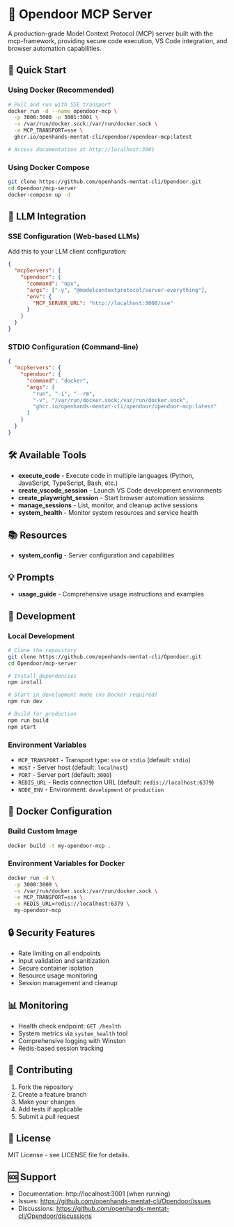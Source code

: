 # 🚪 Opendoor MCP Server

A production-grade Model Context Protocol (MCP) server built with the mcp-framework, providing secure code execution, VS Code integration, and browser automation capabilities.

## 🚀 Quick Start

### Using Docker (Recommended)

```bash
# Pull and run with SSE transport
docker run -d --name opendoor-mcp \
  -p 3000:3000 -p 3001:3001 \
  -v /var/run/docker.sock:/var/run/docker.sock \
  -e MCP_TRANSPORT=sse \
  ghcr.io/openhands-mentat-cli/opendoor/opendoor-mcp:latest

# Access documentation at http://localhost:3001
```

### Using Docker Compose

```bash
git clone https://github.com/openhands-mentat-cli/Opendoor.git
cd Opendoor/mcp-server
docker-compose up -d
```

## 🔗 LLM Integration

### SSE Configuration (Web-based LLMs)

Add this to your LLM client configuration:

```json
{
  "mcpServers": {
    "opendoor": {
      "command": "npx",
      "args": ["-y", "@modelcontextprotocol/server-everything"],
      "env": {
        "MCP_SERVER_URL": "http://localhost:3000/sse"
      }
    }
  }
}
```

### STDIO Configuration (Command-line)

```json
{
  "mcpServers": {
    "opendoor": {
      "command": "docker",
      "args": [
        "run", "-i", "--rm",
        "-v", "/var/run/docker.sock:/var/run/docker.sock",
        "ghcr.io/openhands-mentat-cli/opendoor/opendoor-mcp:latest"
      ]
    }
  }
}
```

## 🛠️ Available Tools

- **execute_code** - Execute code in multiple languages (Python, JavaScript, TypeScript, Bash, etc.)
- **create_vscode_session** - Launch VS Code development environments
- **create_playwright_session** - Start browser automation sessions
- **manage_sessions** - List, monitor, and cleanup active sessions
- **system_health** - Monitor system resources and service health

## 📚 Resources

- **system_config** - Server configuration and capabilities

## 💡 Prompts

- **usage_guide** - Comprehensive usage instructions and examples

## 🔧 Development

### Local Development

```bash
# Clone the repository
git clone https://github.com/openhands-mentat-cli/Opendoor.git
cd Opendoor/mcp-server

# Install dependencies
npm install

# Start in development mode (no Docker required)
npm run dev

# Build for production
npm run build
npm start
```

### Environment Variables

- `MCP_TRANSPORT` - Transport type: `sse` or `stdio` (default: `stdio`)
- `HOST` - Server host (default: `localhost`)
- `PORT` - Server port (default: `3000`)
- `REDIS_URL` - Redis connection URL (default: `redis://localhost:6379`)
- `NODE_ENV` - Environment: `development` or `production`

## 🐳 Docker Configuration

### Build Custom Image

```bash
docker build -t my-opendoor-mcp .
```

### Environment Variables for Docker

```bash
docker run -d \
  -p 3000:3000 \
  -v /var/run/docker.sock:/var/run/docker.sock \
  -e MCP_TRANSPORT=sse \
  -e REDIS_URL=redis://localhost:6379 \
  my-opendoor-mcp
```

## 🔒 Security Features

- Rate limiting on all endpoints
- Input validation and sanitization
- Secure container isolation
- Resource usage monitoring
- Session management and cleanup

## 📊 Monitoring

- Health check endpoint: `GET /health`
- System metrics via `system_health` tool
- Comprehensive logging with Winston
- Redis-based session tracking

## 🤝 Contributing

1. Fork the repository
2. Create a feature branch
3. Make your changes
4. Add tests if applicable
5. Submit a pull request

## 📄 License

MIT License - see LICENSE file for details.

## 🆘 Support

- Documentation: http://localhost:3001 (when running)
- Issues: https://github.com/openhands-mentat-cli/Opendoor/issues
- Discussions: https://github.com/openhands-mentat-cli/Opendoor/discussions